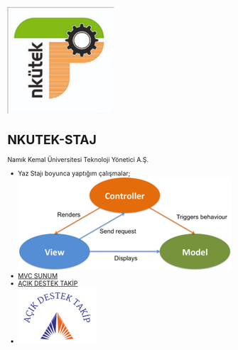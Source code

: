 ![logo](/NKU.png)
# NKUTEK-STAJ
Namık Kemal Üniversitesi Teknoloji Yönetici A.Ş.
* Yaz Stajı boyunca yaptığım çalışmalar; 
![logo](/mvc.png)
* [MVC SUNUM](https://github.com/ugurilgin/NKUTEK-STAJ/blob/master/MVC(Model-View-Controller).pptx)
* [AÇIK DESTEK TAKİP](https://github.com/ugurilgin/Android-Staj/)
* ![logo](/menu.png)
